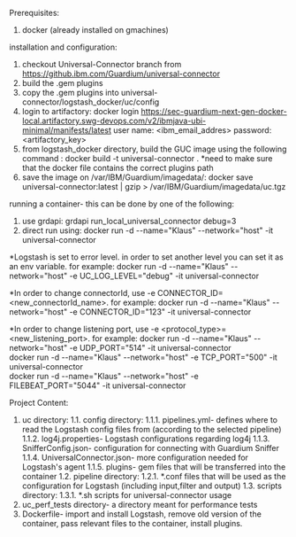 Prerequisites:
1. docker (already installed on gmachines)


installation and configuration:
1. checkout Universal-Connector branch from https://github.ibm.com/Guardium/universal-connector
2. build the .gem plugins
3. copy the .gem plugins into universal-connector/logstash_docker/uc/config
4. login to artifactory:
    docker login  https://sec-guardium-next-gen-docker-local.artifactory.swg-devops.com/v2/ibmjava-ubi-minimal/manifests/latest
    user name: <ibm_email_addres>
    password: <artifactory_key> 
5. from logstash_docker directory, build the GUC image using the following command : docker build -t universal-connector .
    *need to make sure that the docker file contains the correct plugins path
6. save the image on /var/IBM/Guardium/imagedata/:
    docker save universal-connector:latest | gzip > /var/IBM/Guardium/imagedata/uc.tgz


running a container- this can be done by one of the following:
1. use grdapi:
    grdapi run_local_universal_connector debug=3
2. direct run using:
    docker run -d --name="Klaus" --network="host" -it universal-connector
    
*Logstash is set to error level. in order to set another level you can set it as an env variable. for example:
 docker run -d --name="Klaus" --network="host" -e UC_LOG_LEVEL="debug" -it universal-connector
 
*In order to change connectorId, use -e CONNECTOR_ID=<new_connectorId_name>. for example:
docker run -d --name="Klaus" --network="host" -e CONNECTOR_ID="123" -it universal-connector  

*In order to change listening port, use -e <protocol_type>=<new_listening_port>. for example:
docker run -d --name="Klaus" --network="host" -e UDP_PORT="514" -it universal-connector  
docker run -d --name="Klaus" --network="host" -e TCP_PORT="500" -it universal-connector  
docker run -d --name="Klaus" --network="host" -e FILEBEAT_PORT="5044" -it universal-connector  


Project Content:
1. uc directory:
    1.1. config directory:
	    1.1.1. pipelines.yml- defines where to read the Logstash config files from (according to the selected pipeline)
	    1.1.2. log4j.properties- Logstash configurations regarding log4j
	    1.1.3. SnifferConfig.json- configuration for connecting with Guardium Sniffer
	    1.1.4. UniversalConnector.json- more configuration needed for Logstash's agent
	    1.1.5. plugins- gem files that will be transferred into the container
    1.2. pipeline directory:
	    1.2.1. *.conf files that will be used as the configuration for Logstash (including input,filter and output)
	1.3. scripts directory:
	    1.3.1. *.sh scripts for universal-connector usage
2. uc_perf_tests directory- a directory meant for performance tests
3. Dockerfile- import and install Logstash, remove old version of the container, pass relevant files to the container, install plugins.